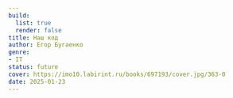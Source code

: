 ```yaml
---
build:
  list: true
  render: false
title: Наш код
author: Егор Бугаенко
genre:
- IT
status: future
cover: https://imo10.labirint.ru/books/697193/cover.jpg/363-0
date: 2025-01-23
---
```



